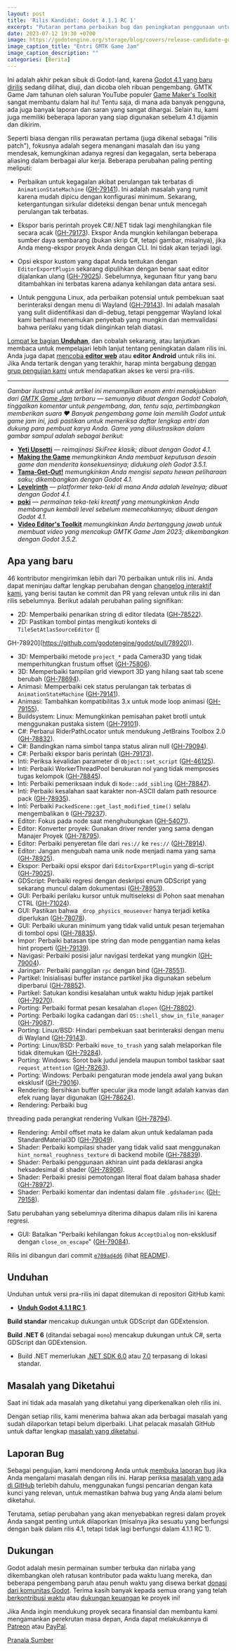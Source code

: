 ```yaml
---
layout: post
title: 'Rilis Kandidat: Godot 4.1.1 RC 1'
excerpt: "Putaran pertama perbaikan bug dan peningkatan penggunaan untuk Godot 4.1 siap untuk dipertimbangkan!"
date: 2023-07-12 19:30 +0700
image: https://godotengine.org/storage/blog/covers/release-candidate-godot-4-1-1-rc-1.webp
image_caption_title: "Entri GMTK Game Jam"
image_caption_description: ""
categories: [Berita]
---
```


Ini adalah akhir pekan sibuk di Godot-land, karena [Godot 4.1 yang baru dirilis](/posts/godot-4-1-telah-hadir-lebih-lancar-andal-dan-dengan-banyak-fitur-baru/) sedang dilihat, diuji, dan dicoba oleh ribuan pengembang. GMTK Game Jam tahunan oleh saluran YouTube populer [Game Maker's Toolkit]() sangat membantu dalam hal itu! Tentu saja, di mana ada banyak pengguna, ada juga banyak laporan dan saran yang sangat dihargai. Selain itu, kami juga memiliki beberapa laporan yang siap digunakan sebelum 4.1 dijamin dan dikirim.

Seperti biasa dengan rilis perawatan pertama (juga dikenal sebagai "rilis patch"), fokusnya adalah segera menangani masalah dan isu yang mendesak, kemungkinan adanya regresi dan kegagalan, serta beberapa aliasing dalam berbagai alur kerja. Beberapa perubahan paling penting meliputi:

- Perbaikan untuk kegagalan akibat perulangan tak terbatas di `AnimationStateMachine` ([GH-79141](https://github.com/godotengine/godot/pull/79141)). Ini adalah masalah yang rumit karena mudah dipicu dengan konfigurasi minimum. Sekarang, ketergantungan sirkular dideteksi dengan benar untuk mencegah perulangan tak terbatas.

- Ekspor baris perintah proyek C#/.NET tidak lagi menghilangkan file secara acak ([GH-79173](https://github.com/godotengine/godot/pull/79173)). Ekspor Anda mungkin kehilangan beberapa sumber daya sembarang (bukan skrip C#, tetapi gambar, misalnya), jika Anda meng-ekspor proyek Anda dengan CLI. Ini tidak akan terjadi lagi.

- Opsi ekspor kustom yang dapat Anda tentukan dengan `EditorExportPlugin` sekarang dipulihkan dengan benar saat editor dijalankan ulang ([GH-79025](https://github.com/godotengine/godot/pull/79025)). Sebelumnya, kegunaan fitur yang baru ditambahkan ini terbatas karena adanya kehilangan data antara sesi.

- Untuk pengguna Linux, ada perbaikan potensial untuk pembekuan saat berinteraksi dengan menu di Wayland ([GH-79143](https://github.com/godotengine/godot/pull/79143)). Ini adalah masalah yang sulit diidentifikasi dan di-debug, tetapi penggemar Wayland lokal kami berhasil menemukan penyebab yang mungkin dan memvalidasi bahwa perilaku yang tidak diinginkan telah diatasi.

[Lompat ke bagian **Unduhan**](#downloads), dan cobalah sekarang, atau lanjutkan membaca untuk mempelajari lebih lanjut tentang peningkatan dalam rilis ini. Anda juga dapat [mencoba **editor web**](https://editor.godotengine.org/releases/4.1.1.rc1/) atau **editor Android** untuk rilis ini. Jika Anda tertarik dengan yang terakhir, harap minta bergabung [dengan grup pengujian kami](https://groups.google.com/g/godot-testers) untuk mendapatkan akses ke versi pra-rilis.

-----

*Gambar ilustrasi untuk artikel ini menampilkan enam entri menakjubkan dari [GMTK Game Jam](https://itch.io/jam/gmtk-2023) terbaru — semuanya dibuat dengan Godot! Cobalah, tinggalkan komentar untuk pengembang, dan, tentu saja, pertimbangkan memberikan suara ❤️ Banyak pengembang game lain memilih Godot untuk game jam ini, jadi pastikan untuk memeriksa daftar lengkap entri dan dukung para pembuat karya Anda. Game yang diilustrasikan dalam gambar sampul adalah sebagai berikut:*

- [**Yeti Upsetti**](https://miltage.itch.io/yeti-upsetti) *— reimajinasi SkiFree klasik; dibuat dengan Godot 4.1.*
- [**Making the Game**](https://kindanice.itch.io/making-the-game) *memungkinkan Anda membuat keputusan desain game dan menderita konsekuensinya; didukung oleh Godot 3.5.1.*
- [**Tama-Get-Out!**](https://jrileyh.itch.io/tama-get-out) *memungkinkan Anda mengisi sepatu hewan peliharaan saku; dikembangkan dengan Godot 4.1.*
- [**Levelrinth**](https://dunkelgrau.itch.io/gmtk23) *— platformer teka-teki di mana Anda adalah levelnya; dibuat dengan Godot 4.1.*
- [**poki**](https://slimewitch.itch.io/poki) *— permainan teka-teki kreatif yang memungkinkan Anda membangun kembali level sebelum memecahkannya; dibuat dengan Godot 4.1.*
- [**Video Editor's Toolkit**](https://patrickgh3.itch.io/video-editors-toolkit) *memungkinkan Anda bertanggung jawab untuk membuat video yang mencakup GMTK Game Jam 2023; dikembangkan dengan Godot 3.5.2.*

## Apa yang baru

46 kontributor mengirimkan lebih dari 70 perbaikan untuk rilis ini. Anda dapat meninjau daftar lengkap perubahan dengan [changelog interaktif kami](https://godotengine.github.io/godot-interactive-changelog/#4.1.1-rc1), yang berisi tautan ke commit dan PR yang relevan untuk rilis ini dan rilis sebelumnya. Berikut adalah perubahan paling signifikan:

- 2D: Memperbaiki penarikan string di editor tiledata ([GH-78522](https://github.com/godotengine/godot/pull/78522)).
- 2D: Pastikan tombol pintas mengikuti konteks di `TileSetAtlasSourceEditor` ([

GH-78920](https://github.com/godotengine/godot/pull/78920)).
- 3D: Memperbaiki metode `project_*` pada Camera3D yang tidak memperhitungkan frustum offset ([GH-75806](https://github.com/godotengine/godot/pull/75806)).
- 3D: Memperbaiki tampilan grid viewport 3D yang hilang saat tab scene berubah ([GH-78694](https://github.com/godotengine/godot/pull/78694)).
- Animasi: Memperbaiki cek status perulangan tak terbatas di `AnimationStateMachine` ([GH-79141](https://github.com/godotengine/godot/pull/79141)).
- Animasi: Tambahkan kompatibilitas 3.x untuk mode loop animasi ([GH-79155](https://github.com/godotengine/godot/pull/79155)).
- Buildsystem: Linux: Memungkinkan pemisahan paket brotli untuk menggunakan pustaka sistem ([GH-79101](https://github.com/godotengine/godot/pull/79101)).
- C#: Perbarui RiderPathLocator untuk mendukung JetBrains Toolbox 2.0 ([GH-78832](https://github.com/godotengine/godot/pull/78832)).
- C#: Bandingkan nama simbol tanpa status aliran null ([GH-79094](https://github.com/godotengine/godot/pull/79094)).
- C#: Perbaiki ekspor baris perintah ([GH-79173](https://github.com/godotengine/godot/pull/79173)).
- Inti: Periksa kevalidan parameter di `Object::set_script` ([GH-46125](https://github.com/godotengine/godot/pull/46125)).
- Inti: Perbaiki WorkerThreadPool berukuran nol yang tidak memproses tugas kelompok ([GH-78845](https://github.com/godotengine/godot/pull/78845)).
- Inti: Perbaiki pemeriksaan induk di `Node::add_sibling` ([GH-78847](https://github.com/godotengine/godot/pull/78847)).
- Inti: Perbaiki kesalahan saat karakter non-ASCII dalam path resource pack ([GH-78935](https://github.com/godotengine/godot/pull/78935)).
- Inti: Perbaiki `PackedScene::get_last_modified_time()` selalu mengembalikan `0` ([GH-79237](https://github.com/godotengine/godot/pull/79237)).
- Editor: Fokus pada node saat menghubungkan ([GH-54071](https://github.com/godotengine/godot/pull/54071)).
- Editor: Konverter proyek: Gunakan driver render yang sama dengan Manajer Proyek ([GH-78795](https://github.com/godotengine/godot/pull/78795)).
- Editor: Perbaiki penyeretan file dari `res://` ke `res://` ([GH-78914](https://github.com/godotengine/godot/pull/78914)).
- Editor: Jangan mengubah nama unik node menjadi nama yang sama ([GH-78925](https://github.com/godotengine/godot/pull/78925)).
- Ekspor: Perbaiki opsi ekspor dari `EditorExportPlugin` yang di-script ([GH-79025](https://github.com/godotengine/godot/pull/79025)).
- GDScript: Perbaiki regresi dengan deskripsi enum GDScript yang sekarang muncul dalam dokumentasi ([GH-78953](https://github.com/godotengine/godot/pull/78953)).
- GUI: Perbaiki perilaku kursor untuk multiseleksi di Pohon saat menahan CTRL ([GH-71024](https://github.com/godotengine/godot/pull/71024)).
- GUI: Pastikan bahwa `_drop_physics_mouseover` hanya terjadi ketika diperlukan ([GH-78078](https://github.com/godotengine/godot/pull/78078)).
- GUI: Perbaiki ukuran minimum yang tidak valid untuk pesan terjemahan di tombol opsi ([GH-78835](https://github.com/godotengine/godot/pull/78835)).
- Impor: Perbaiki batasan tipe string dan mode penggantian nama kelas hint properti ([GH-79139](https://github.com/godotengine/godot/pull/79139)).
- Navigasi: Perbaiki posisi jalur navigasi terdekat yang mungkin ([GH-79004](https://github.com/godotengine/godot/pull/79004)).
- Jaringan: Perbaiki panggilan `rpc` dengan bind ([GH-78551](https://github.com/godotengine/godot/pull/78551)).
- Partikel: Inisialisasi buffer instance partikel jika digunakan sebelum diperbarui ([GH-78852](https://github.com/godotengine/godot/pull/78852)).
- Partikel: Satukan kondisi kesalahan untuk waktu hidup jejak partikel ([GH-79270](https://github.com/godotengine/godot/pull/79270)).
- Porting: Perbaiki format pesan kesalahan `dlopen` ([GH-78802](https://github.com/godotengine/godot/pull/78802)).
- Porting: Perbaiki logika cadangan dari `OS::shell_show_in_file_manager` ([GH-79087](https://github.com/godotengine/godot/pull/79087)).
- Porting: Linux/BSD: Hindari pembekuan saat berinteraksi dengan menu di Wayland ([GH-79143](https://github.com/godotengine/godot/pull/79143)).
- Porting: Linux/BSD: Perbaiki `move_to_trash` yang salah melaporkan file tidak ditemukan ([GH-79284](https://github.com/godotengine/godot/pull/79284)).
- Porting: Windows: Sorot baik judul jendela maupun tombol taskbar saat `request_attention` ([GH-78263](https://github.com/godotengine/godot/pull/78263)).
- Porting: Windows: Perbaiki pengaturan mode jendela awal yang bukan eksklusif ([GH-79016](https://github.com/godotengine/godot/pull/79016)).
- Rendering: Bersihkan buffer specular jika mode langit adalah kanvas dan efek ruang layar digunakan ([GH-78624](https://github.com/godotengine/godot/pull/78624)).
- Rendering: Perbaiki bug

 threading pada perangkat rendering Vulkan ([GH-78794](https://github.com/godotengine/godot/pull/78794)).
- Rendering: Ambil offset mata ke dalam akun untuk kedalaman pada StandardMaterial3D ([GH-79049](https://github.com/godotengine/godot/pull/79049)).
- Shader: Perbaiki kompilasi shader yang tidak valid saat menggunakan `hint_normal_roughness_texture` di backend mobile ([GH-78839](https://github.com/godotengine/godot/pull/78839)).
- Shader: Perbaiki penggunaan akhiran uint pada deklarasi angka heksadesimal di shader ([GH-78906](https://github.com/godotengine/godot/pull/78906)).
- Shader: Perbaiki presisi pemotongan literal float dalam bahasa shader ([GH-78972](https://github.com/godotengine/godot/pull/78972)).
- Shader: Perbaiki komentar dan indentasi dalam file `.gdshaderinc` ([GH-79158](https://github.com/godotengine/godot/pull/79158)).

Satu perubahan yang sebelumnya diterima dihapus dalam rilis ini karena regresi.

- GUI: Batalkan "Perbaiki kehilangan fokus `AcceptDialog` non-eksklusif dengan `close_on_escape`" ([GH-79084](https://github.com/godotengine/godot/pull/79084)).

Rilis ini dibangun dari commit [`e709ad4d6`](https://github.com/godotengine/godot/commit/e709ad4d6407e52dc62f00a471d13eb6c89f2c4c) (lihat [README](https://downloads.tuxfamily.org/godotengine/4.1.1/rc1/README.txt)).

## Unduhan

Unduhan untuk versi pra-rilis ini dapat ditemukan di repositori GitHub kami:

* [**Unduh Godot 4.1.1 RC 1**](https://github.com/godotengine/godot-builds/releases/tag/4.1.1-rc1).

**Build standar** mencakup dukungan untuk GDScript dan GDExtension.

**Build .NET 6** (ditandai sebagai `mono`) mencakup dukungan untuk C#, serta GDScript dan GDExtension.
- Build .NET memerlukan [.NET SDK 6.0](https://dotnet.microsoft.com/en-us/download/dotnet/6.0) atau [7.0](https://dotnet.microsoft.com/en-us/download/dotnet/7.0) terpasang di lokasi standar.

## Masalah yang Diketahui

Saat ini tidak ada masalah yang diketahui yang diperkenalkan oleh rilis ini.

Dengan setiap rilis, kami menerima bahwa akan ada berbagai masalah yang sudah dilaporkan tetapi belum diperbaiki. Lihat pelacak masalah GitHub untuk daftar lengkap [masalah yang diketahui](https://github.com/godotengine/godot/issues?q=is%3Aissue+is%3Aopen+label%3Abug+).

## Laporan Bug

Sebagai pengujian, kami mendorong Anda untuk [membuka laporan bug](https://github.com/godotengine/godot/issues) jika Anda mengalami masalah dengan rilis ini. Harap periksa [masalah yang ada di GitHub](https://github.com/godotengine/godot/issues) terlebih dahulu, menggunakan fungsi pencarian dengan kata kunci yang relevan, untuk memastikan bahwa bug yang Anda alami belum diketahui.

Terutama, setiap perubahan yang akan menyebabkan regresi dalam proyek Anda sangat penting untuk dilaporkan (misalnya jika sesuatu yang berfungsi dengan baik dalam rilis 4.1, tetapi tidak lagi berfungsi dalam 4.1.1 RC 1).

## Dukungan

Godot adalah mesin permainan sumber terbuka dan nirlaba yang dikembangkan oleh ratusan kontributor pada waktu luang mereka, dan beberapa pengembang paruh atau penuh waktu yang disewa berkat [donasi dari komunitas Godot](https://godotengine.org/donate). Terima kasih banyak kepada semua orang yang telah [berkontribusi waktu](https://github.com/godotengine/godot/blob/master/AUTHORS.md) atau [dukungan keuangan](https://github.com/godotengine/godot/blob/master/DONORS.md) ke proyek ini!

Jika Anda ingin mendukung proyek secara finansial dan membantu kami mengamankan perekrutan masa depan, Anda dapat melakukannya di [Patreon](https://www.patreon.com/godotengine) atau [PayPal](https://godotengine.org/donate).

[Pranala Sumber](https://godotengine.org/article/release-candidate-godot-4-1-1-rc-1/)